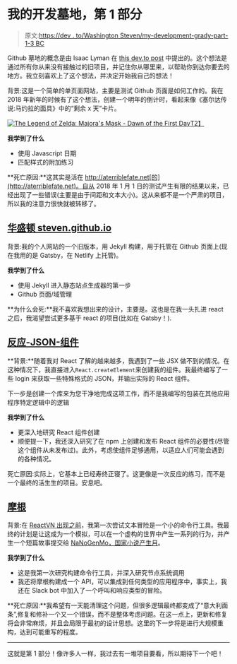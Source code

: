 # 我的开发墓地，第 1 部分

> 原文:[https://dev . to/Washington Steven/my-development-grady-part-1-3 BC](https://dev.to/washingtonsteven/my-development-graveyard-part-1-3obc)

Github 墓地的概念是由 Isaac Lyman 在 [this dev.to post](https://dev.to/isaacandsuch/github-graveyards-ill-show-you-mine-49lh) 中提出的。这个想法是通过所有你从来没有接触过的旧项目，并记住你从哪里来，以帮助你到达你要去的地方。我立刻喜欢上了这个想法，并决定开始我自己的想法！

背景:这是一个简单的单页面网站，主要是测试 Github 页面是如何工作的。我在 2018 年新年的时候有了这个想法，创建一个明年的倒计时，看起来像《塞尔达传说:马约拉的面具》中的“剩余 x 天”卡片。

[![The Legend of Zelda: Majora's Mask - Dawn of the First Day](../Images/80ed9d7c330848bb24967a6c85aa11e2.png)T2】](///static/zelda-dc906193c8804853019bc397fc94300f-5979c.jpg)

**我学到了什么**

*   使用 Javascript 日期
*   匹配样式的附加练习

**死亡原因:**这其实是活在 http://aterriblefate.net[的](http://aterriblefate.net)。自从 2018 年 1 月 1 日的测试产生有限的结果以来，已经出现了一些错误(主要是由于间距和文本大小)。这从来都不是一个严肃的项目，所以我的注意力很快就被转移了。

## [](#washingtonstevengithubio)[华盛顿 steven.github.io](https://github.com/washingtonsteven/washingtonsteven.github.io)

背景:我的个人网站的一个旧版本，用 Jekyll 构建，用于托管在 Github 页面上(现在我用的是 Gatsby，在 Netlify 上托管)。

**我学到了什么**

*   使用 Jekyll 进入静态站点生成器的第一步
*   Github 页面/域管理

**为什么会死:**我不喜欢我想出来的设计，主要是。这也是在我一头扎进 react 之后，我渴望尝试更多基于 react 的项目(比如在 Gatsby！).

## [](#reactjsoncomponent)[反应-JSON-组件](https://github.com/washingtonsteven/react-json-component)

**背景:**随着我对 React 了解的越来越多，我遇到了一些 JSX 做不到的情况。在这种情况下，我直接进入`React.createElement`来创建我的组件。我最终编写了一些 login 来获取一些特殊格式的 JSON，并输出实际的 React 组件。

下一步是创建一个库来为您干净地完成这项工作，而不是我编写的包装在其他应用程序特定逻辑中的逻辑

**我学到了什么**

*   更深入地研究 React 组件创建
*   顺便提一下，我还深入研究了在 npm 上创建和发布 React 组件的必要性(尽管这个组件从未发布过)。此外，考虑使组件足够通用，以适应人们可能会遇到的各种情况。

死亡原因:实际上，它基本上已经寿终正寝了。这更像是一次反应的练习，而不是一个最终的活生生的项目。安息吧。

## [](#genmo)[摩根](https://github.com/washingtonsteven/genmo)

背景:在 [ReactVN 出现之前](http://stevenwa.sh/project/react-vn)，我第一次尝试文本冒险是一个小的命令行工具。我最终的计划是让这成为一个模拟，可以在一个虚构的世界中产生一系列的行为，并产生一个短篇故事提交给 [NaNoGenMo，国家小说产生月](https://nanogenmo.github.io/)。

**我学到了什么**

*   这是我第一次研究构建命令行工具，并深入研究节点系统调用
*   我还将摩根构建成一个 API，可以集成到任何类型的应用程序中，事实上，我还在 Slack bot 中加入了一个呼叫和响应类型的冒险。

**死亡原因:**我希望有一天能清理这个问题，但很多逻辑最终都变成了“意大利面条”,修复和修补一个又一个错误，而不是整体考虑问题。在这一点上，更新和修复将会非常麻烦，并且会局限于最初的设计思想。这里的下一步将是进行大规模重构，达到可能重写的程度。

* * *

这就是第 1 部分！像许多人一样，我过去有一堆项目要看，所以期待下一个吧！